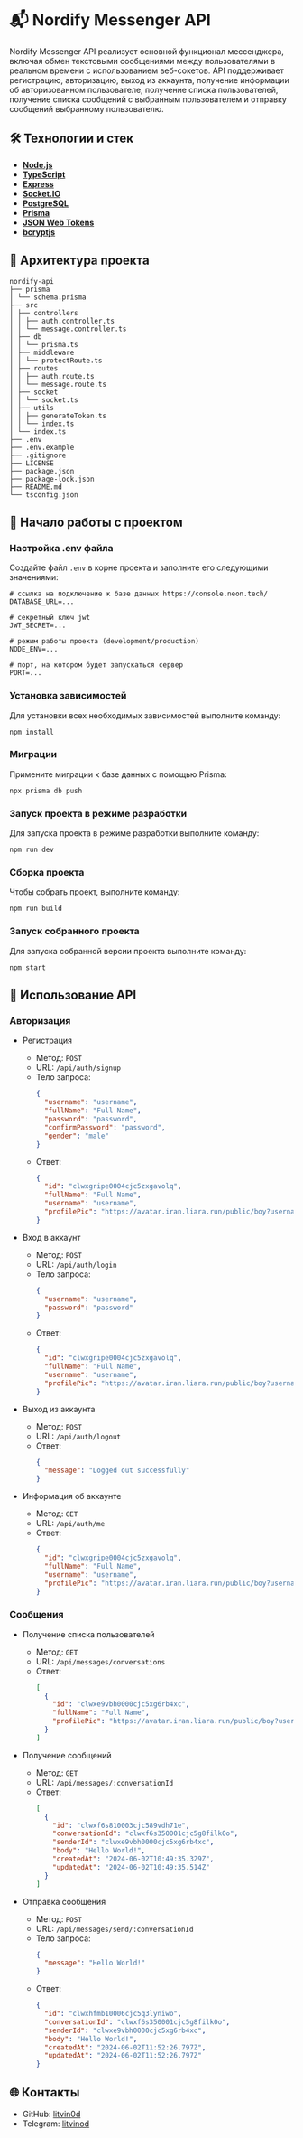 # 📬 Nordify Messenger API

Nordify Messenger API реализует основной функционал мессенджера, включая обмен текстовыми сообщениями между пользователями в реальном времени с использованием веб-сокетов. API поддерживает регистрацию, авторизацию, выход из аккаунта, получение информации об авторизованном пользователе, получение списка пользователей, получение списка сообщений с выбранным пользователем и отправку сообщений выбранному пользователю.

## 🛠 Технологии и стек

- [**Node.js**](https://nodejs.org/en/)
- [**TypeScript**](https://www.typescriptlang.org/)
- [**Express**](https://expressjs.com/)
- [**Socket.IO**](https://socket.io/)
- [**PostgreSQL**](https://www.postgresql.org/)
- [**Prisma**](https://www.prisma.io/)
- [**JSON Web Tokens**](https://jwt.io/)
- [**bcryptjs**](https://www.npmjs.com/package/bcryptjs)

## 📂 Архитектура проекта

```
nordify-api
├── prisma
│ └── schema.prisma
├── src
│ ├── controllers
│ │ ├── auth.controller.ts
│ │ └── message.controller.ts
│ ├── db
│ │ └── prisma.ts
│ ├── middleware
│ │ └── protectRoute.ts
│ ├── routes
│ │ ├── auth.route.ts
│ │ └── message.route.ts
│ ├── socket
│ │ └── socket.ts
│ ├── utils
│ │ ├── generateToken.ts
│ │ └── index.ts
│ └── index.ts
├── .env
├── .env.example
├── .gitignore
├── LICENSE
├── package.json
├── package-lock.json
├── README.md
└── tsconfig.json
```

## 🚀 Начало работы с проектом

### Настройка .env файла

Создайте файл `.env` в корне проекта и заполните его следующими значениями:

```env
# ссылка на подключение к базе данных https://console.neon.tech/
DATABASE_URL=...

# секретный ключ jwt
JWT_SECRET=...

# режим работы проекта (development/production)
NODE_ENV=...

# порт, на котором будет запускаться сервер
PORT=...
```

### Установка зависимостей

Для установки всех необходимых зависимостей выполните команду:

```shell
npm install
```

### Миграции

Примените миграции к базе данных с помощью Prisma:

```shell
npx prisma db push
```

### Запуск проекта в режиме разработки

Для запуска проекта в режиме разработки выполните команду:

```shell
npm run dev
```

### Сборка проекта

Чтобы собрать проект, выполните команду:

```shell
npm run build
```

### Запуск собранного проекта

Для запуска собранной версии проекта выполните команду:

```shell
npm start
```

## 📡 Использование API

### Авторизация

- Регистрация
  - Метод: `POST`
  - URL: `/api/auth/signup`
  - Тело запроса:
    ```json
    {
      "username": "username",
      "fullName": "Full Name",
      "password": "password",
      "confirmPassword": "password",
      "gender": "male"
    }
    ```
  - Ответ:
    ```json
    {
      "id": "clwxgripe0004cjc5zxgavolq",
      "fullName": "Full Name",
      "username": "username",
      "profilePic": "https://avatar.iran.liara.run/public/boy?username=username"
    }
    ```

- Вход в аккаунт
  - Метод: `POST`
  - URL: `/api/auth/login`
  - Тело запроса:
    ```json
    {
      "username": "username",
      "password": "password"
    }
    ```
  - Ответ:
    ```json
    {
      "id": "clwxgripe0004cjc5zxgavolq",
      "fullName": "Full Name",
      "username": "username",
      "profilePic": "https://avatar.iran.liara.run/public/boy?username=username"
    }
    ```

- Выход из аккаунта
  - Метод: `POST`
  - URL: `/api/auth/logout`
  - Ответ:
    ```json
    {
      "message": "Logged out successfully"
    }
    ```

- Информация об аккаунте
  - Метод: `GET`
  - URL: `/api/auth/me`
  - Ответ:
    ```json
    {
      "id": "clwxgripe0004cjc5zxgavolq",
      "fullName": "Full Name",
      "username": "username",
      "profilePic": "https://avatar.iran.liara.run/public/boy?username=username"
    }
    ```

### Сообщения

- Получение списка пользователей
    - Метод: `GET`
    - URL: `/api/messages/conversations`
    - Ответ:
      ```json
      [
        {
          "id": "clwxe9vbh0000cjc5xg6rb4xc",
          "fullName": "Full Name",
          "profilePic": "https://avatar.iran.liara.run/public/boy?username=username"
        }
      ]
      ```

- Получение сообщений
    - Метод: `GET`
    - URL: `/api/messages/:conversationId`
    - Ответ:
      ```json
      [
        {
          "id": "clwxf6s810003cjc589vdh71e",
          "conversationId": "clwxf6s350001cjc5g8filk0o",
          "senderId": "clwxe9vbh0000cjc5xg6rb4xc",
          "body": "Hello World!",
          "createdAt": "2024-06-02T10:49:35.329Z",
          "updatedAt": "2024-06-02T10:49:35.514Z"
        }
      ]
      ```

- Отправка сообщения
    - Метод: `POST`
    - URL: `/api/messages/send/:conversationId`
    - Тело запроса:
      ```json
      {
        "message": "Hello World!"
      }
      ```
    - Ответ:
      ```json
      {
        "id": "clwxhfmb10006cjc5q3lyniwo",
        "conversationId": "clwxf6s350001cjc5g8filk0o",
        "senderId": "clwxe9vbh0000cjc5xg6rb4xc",
        "body": "Hello World!",
        "createdAt": "2024-06-02T11:52:26.797Z",
        "updatedAt": "2024-06-02T11:52:26.797Z"
      }
      ```

## 🌐 Контакты
- GitHub: [litvin0d](https://github.com/litvin0d)
- Telegram: [litvinod](https://t.me/litvinod)
